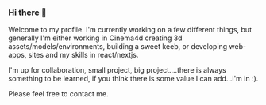 ### Hi there 👋

<!--
**TomLampard/TomLampard** is a ✨ _special_ ✨ repository because its `README.md` (this file) appears on your GitHub profile.

Here are some ideas to get you started:

- 🔭 I’m currently working on ...
- 🌱 I’m currently learning ...
- 👯 I’m looking to collaborate on ...
- 🤔 I’m looking for help with ...
- 💬 Ask me about ...
- 📫 How to reach me: ...
- 😄 Pronouns: ...
- ⚡ Fun fact: ...
-->
Welcome to my profile. 
I'm currently working on a few different things, 
but generally I'm either working in Cinema4d creating 3d assets/models/environments, 
building a sweet keeb, 
or developing web-apps, sites and my skills in react/nextjs. 

I'm up for collaboration, small project, big project....there is always something to be learned, 
if you think there is some value I can add...i'm in :). 

Please feel free to contact me.

